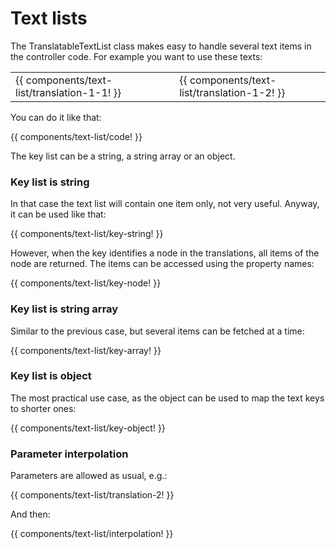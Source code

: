 <!-- ======================================================================
--- Search engine
title:          Text lists
keywords:       text, list
description:    Text list component of NgTranslation module.
--- Menu system
order:          50
text:           Text lists
hidden:         false
umbel:          false
--- Page properties
id:             
document:       
layout:         layout-2-left
$-left:         #side-menu
searchable:     true
--- Side menu
side-menu-root:     /models
side-menu-header:   Data models
side-menu-top:      
side-menu-depth:    1
======================================================================= -->

# Text lists

The TranslatableTextList class makes easy to handle several text items in
the controller code. For example you want to use these texts:

<table class="splitted">
  <tr>
    <td>{{ components/text-list/translation-1-1! }}</td>
    <td>&nbsp;</td>
    <td>{{ components/text-list/translation-1-2! }}</td>
  </tr>
</table>

You can do it like that:

{{ components/text-list/code! }}

The key list can be a string, a string array or an object.

### Key list is string

In that case the text list will contain one item only, not very useful.
Anyway, it can be used like that:

{{ components/text-list/key-string! }}

However, when the key identifies a node in the translations, all items of the
node are returned. The items can be accessed using the property names:

{{ components/text-list/key-node! }}

### Key list is string array

Similar to the previous case, but several items can be fetched at a time:

{{ components/text-list/key-array! }}

### Key list is object

The most practical use case, as the object can be used to map the text keys
to shorter ones:

{{ components/text-list/key-object! }}

### Parameter interpolation

Parameters are allowed as usual, e.g.:

{{ components/text-list/translation-2! }}

And then:

{{ components/text-list/interpolation! }}
